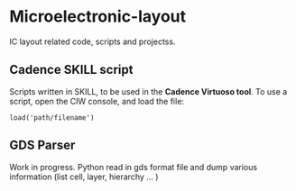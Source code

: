 # Microelectronic-layout

IC layout related code, scripts and projectss.

## Cadence SKILL script
Scripts written in SKILL, to be used in the **Cadence Virtuoso tool**.
To use a script, open the CIW console, and load the file: 
~~~
load('path/filename')
~~~

## GDS Parser
Work in progress.
Python read in gds format file and dump various information (list cell, layer, hierarchy ... )
